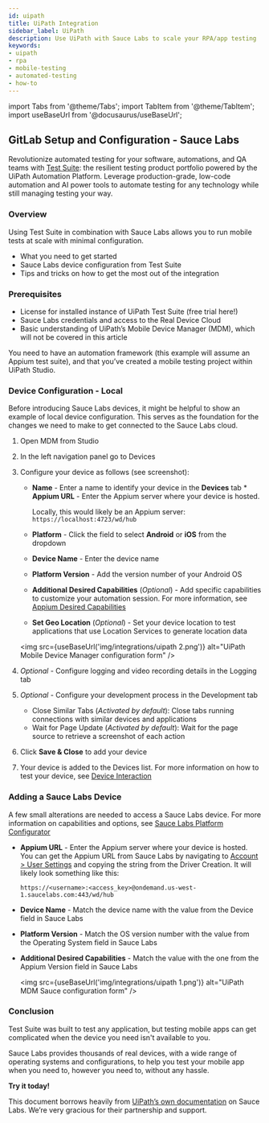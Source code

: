 ```yaml
---
id: uipath
title: UiPath Integration
sidebar_label: UiPath
description: Use UiPath with Sauce Labs to scale your RPA/app testing
keywords:
- uipath
- rpa
- mobile-testing
- automated-testing
- how-to
---
```


import Tabs from '@theme/Tabs';
import TabItem from '@theme/TabItem';
import useBaseUrl from '@docusaurus/useBaseUrl';

## GitLab Setup and Configuration - Sauce Labs

Revolutionize automated testing for your software, automations, and QA teams with [Test Suite](https://www.uipath.com/solutions/department/enterprise-test-suite): the resilient testing product portfolio powered by the UiPath Automation Platform. Leverage production-grade, low-code automation and AI power tools to automate testing for any technology while still managing testing your way.

### Overview

Using Test Suite in combination with Sauce Labs allows you to run mobile tests at scale with minimal configuration.

- What you need to get started
- Sauce Labs device configuration from Test Suite
- Tips and tricks on how to get the most out of the integration

### Prerequisites

- License for installed instance of UiPath Test Suite (free trial here!)
- Sauce Labs credentials and access to the Real Device Cloud
- Basic understanding of UiPath’s Mobile Device Manager (MDM), which will not be covered in this article

You need to have an automation framework (this example will assume an Appium test suite), and that you’ve created a mobile testing project within UiPath Studio.

### Device Configuration - Local

Before introducing Sauce Labs devices, it might be helpful to show an example of local device configuration. This serves as the foundation for the changes we need to make to get connected to the Sauce Labs cloud.

1. Open MDM from Studio

1. In the left navigation panel go to Devices

1. Configure your device as follows (see screenshot):

   - **Name** - Enter a name to identify your device in the **Devices** tab \* **Appium URL** - Enter the Appium server where your device is hosted.

     Locally, this would likely be an Appium server: `https://localhost:4723/wd/hub`

   - **Platform** - Click the field to select **Android** or **iOS** from the dropdown
   - **Device Name** - Enter the device name
   - **Platform Version** - Add the version number of your Android OS
   - **Additional Desired Capabilities** (_Optional_) - Add specific capabilities to customize your automation session. For more information, see [Appium Desired Capabilities](http://appium.io/docs/en/writing-running-appium/caps/#appium-desired-capabilities)
   - **Set Geo Location** (_Optional_) - Set your device location to test applications that use Location Services to generate location data

   <img src={useBaseUrl('img/integrations/uipath 2.png')} alt="UiPath Mobile Device Manager configuration form" />

1. _Optional_ - Configure logging and video recording details in the Logging tab

1. _Optional_ - Configure your development process in the Development tab
   - Close Similar Tabs (_Activated by default_): Close tabs running connections with similar devices and applications
   - Wait for Page Update (_Activated by default_): Wait for the page source to retrieve a screenshot of each action
1. Click **Save & Close** to add your device
1. Your device is added to the Devices list. For more information on how to test your device, see [Device Interaction](https://docs.uipath.com/test-suite/docs/device-interaction)

### Adding a Sauce Labs Device

A few small alterations are needed to access a Sauce Labs device. For more information on capabilities and options, see [Sauce Labs Platform Configurator](https://saucelabs.com/platform/platform-configurator)

- **Appium URL** - Enter the Appium server where your device is hosted. You can get the Appium URL from Sauce Labs by navigating to [Account > User Settings](https://app.saucelabs.com/user-settings) and copying the string from the Driver Creation. It will likely look something like this:

  `https://<username>:<access_key>@ondemand.us-west-1.saucelabs.com:443/wd/hub`

- **Device Name** - Match the device name with the value from the Device field in Sauce Labs
- **Platform Version** - Match the OS version number with the value from the Operating System field in Sauce Labs
- **Additional Desired Capabilities** - Match the value with the one from the Appium Version field in Sauce Labs

  <img src={useBaseUrl('img/integrations/uipath 1.png')} alt="UiPath MDM Sauce configuration form" />

### Conclusion

Test Suite was built to test any application, but testing mobile apps can get complicated when the device you need isn't available to you.

Sauce Labs provides thousands of real devices, with a wide range of operating systems and configurations, to help you test your mobile app when you need to, however you need to, without any hassle.

**Try it today!**

This document borrows heavily from [UiPath’s own documentation](https://docs.uipath.com/test-suite/docs/cloud-devices#adding-cloud-device) on Sauce Labs. We’re very gracious for their partnership and support.
